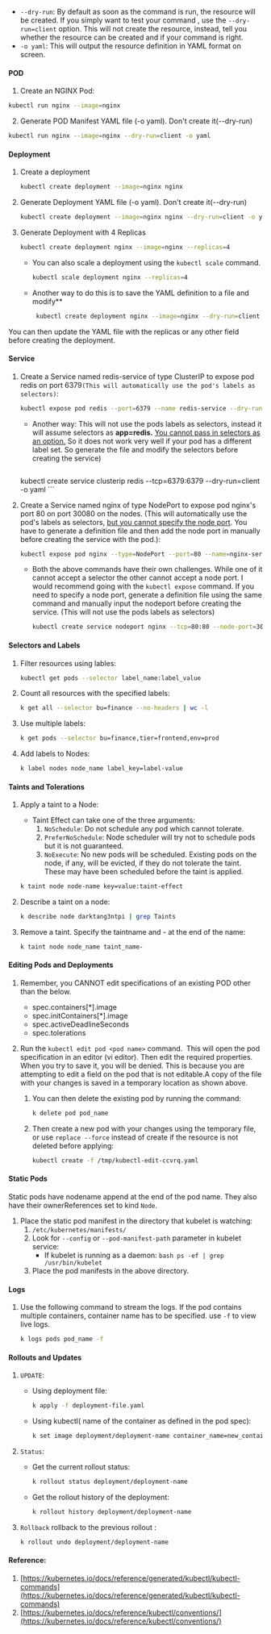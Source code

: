 - `--dry-run`: By default as soon as the command is run, the resource will be created. If you simply want to test your command , use the `--dry-run=client` option. This will not create the resource, instead, tell you whether the resource can be created and if your command is right.
- `-o yaml`: This will output the resource definition in YAML format on screen.

#### POD
1. Create an NGINX Pod:
```bash
kubectl run nginx --image=nginx
```

2. Generate POD Manifest YAML file (-o yaml). Don't create it(--dry-run)
```bash
kubectl run nginx --image=nginx --dry-run=client -o yaml
```


#### Deployment

1. Create a deployment
    ```bash
    kubectl create deployment --image=nginx nginx
    ```


2. Generate Deployment YAML file (-o yaml). Don't create it(--dry-run)
    ```bash
    kubectl create deployment --image=nginx nginx --dry-run=client -o yaml
    ```
 
3. Generate Deployment with 4 Replicas
    ```bash
    kubectl create deployment nginx --image=nginx --replicas=4
    ```
     - You can also scale a deployment using the `kubectl scale` command.
        ```bash
        kubectl scale deployment nginx --replicas=4
        ```
     - Another way to do this is to save the YAML definition to a file and modify**
        ```bash
         kubectl create deployment nginx --image=nginx --dry-run=client -o yaml > nginx-deployment.yaml
        ```

You can then update the YAML file with the replicas or any other field before creating the deployment.


#### Service

1. Create a Service named redis-service of type ClusterIP to expose pod redis on port 6379`(This will automatically use the pod's labels as selectors)`: 
    ```bash
    kubectl expose pod redis --port=6379 --name redis-service --dry-run=client -o yaml
    ```

    - Another way: This will not use the pods labels as selectors, instead it will assume selectors as **app=redis.** [You cannot pass in selectors as an option.](https://github.com/kubernetes/kubernetes/issues/46191) So it does not work very well if your pod has a different label set. So generate the file and modify the selectors before creating the service)
      ```bash
     kubectl create service clusterip redis --tcp=6379:6379 --dry-run=client -o yaml
       ```

  
2. Create a Service named nginx of type NodePort to expose pod nginx's port 80 on port 30080 on the nodes. (This will automatically use the pod's labels as selectors, [but you cannot specify the node port](https://github.com/kubernetes/kubernetes/issues/25478). You have to generate a definition file and then add the node port in manually before creating the service with the pod.): 
    ```bash
    kubectl expose pod nginx --type=NodePort --port=80 --name=nginx-service --dry-run=client -o yaml
    ```

    
   -  Both the above commands have their own challenges. While one of it cannot accept a selector the other cannot accept a node port. I would recommend going with the `kubectl expose` command. If you need to specify a node port, generate a definition file using the same command and manually input the nodeport before creating the service.  (This will not use the pods labels as selectors)
       ```bash
       kubectl create service nodeport nginx --tcp=80:80 --node-port=30080 --dry-run=client -o yaml
        ```


#### Selectors and Labels

1. Filter resources using lables:
    ```bash
    kubectl get pods --selector label_name:label_value
    ```
2. Count all resources with the specified labels:
    ```bash
    k get all --selector bu=finance --no-headers | wc -l
    ```
3. Use multiple labels:
    ```bash
    k get pods --selector bu=finance,tier=frontend,env=prod
    ```

4. Add labels to Nodes:
    ```bash
    k label nodes node_name label_key=label-value
    ```

#### Taints and Tolerations

1. Apply a taint to a Node:
    - Taint Effect can take one of the three arguments: 
        1. `NoSchedule`:  Do not schedule any pod which cannot tolerate.
        2. `PreferNoSchedule`:  Node scheduler will try not to schedule pods but it is not guaranteed.
        3. `NoExecute`: No new pods will be scheduled. Existing pods on the node, if any, will be evicted, if they do not tolerate the taint. These may have been scheduled before the taint is applied.
    ```bash
    k taint node node-name key=value:taint-effect
    ```

2. Describe a taint on a node:
    ```bash
    k describe node darktang3ntpi | grep Taints
    ```

3. Remove  a taint. Specify the taintname and - at the end of the name:
    ```bash
    k taint node node_name taint_name-
    ```

#### Editing Pods and Deployments
1. Remember, you CANNOT edit specifications of an existing POD other than the below.
    - spec.containers[*].image
    - spec.initContainers[*].image
    - spec.activeDeadlineSeconds
    - spec.tolerations

2. Run the `kubectl edit pod <pod name>` command.  This will open the pod specification in an editor (vi editor). Then edit the required properties. When you try to save it, you will be denied. This is because you are attempting to edit a field on the pod that is not editable.A copy of the file with your changes is saved in a temporary location as shown above.

    1. You can then delete the existing pod by running the command:
        ```bash
        k delete pod pod_name
        ```

   2.  Then create a new pod with your changes using the temporary file, or use `replace --force` instead of create if the resource is not deleted before applying:
        ```bash
        kubectl create -f /tmp/kubectl-edit-ccvrq.yaml
        ```


#### Static Pods
Static pods have nodename append at the end of the pod name. They also have their ownerReferences set to kind `Node`.

1. Place the static pod manifest in the directory that kubelet is watching:
    1. `/etc/kubernetes/manifests/`
    2. Look for `--config` or `--pod-manifest-path` parameter in kubelet service:
        - If kubelet is running as a daemon:
                        ```bash
                            ps -ef | grep /usr/bin/kubelet
                           ```
    3. Place the pod manifests in the above directory.


#### Logs

1. Use the following command to stream the logs. If the pod contains multiple containers, container name has to be specified. use `-f` to view live logs.
    ```bash
    k logs pods pod_name -f
    ```


#### Rollouts and Updates

1. `UPDATE`: 
    - Using deployment file: 
        ```bash
        k apply -f deployment-file.yaml
        ```
    - Using kubectl( name of the container as defined in the pod spec):
        ```bash
        k set image deployment/deployment-name container_name=new_container_name    
        ```

2. `Status`:
    - Get the current rollout status:
        ```bash
        k rollout status deployment/deployment-name
        ```
    - Get the rollout history of the deployment:
        ```bash
        k rollout history deployment/deployment-name
        ```

3. `Rollback` rollback to the previous rollout :
    ```bash
    k rollout undo deployment/deployment-name
    ```
#### **Reference:**

 1. [https://kubernetes.io/docs/reference/generated/kubectl/kubectl-commands](https://kubernetes.io/docs/reference/generated/kubectl/kubectl-commands)
2. [https://kubernetes.io/docs/reference/kubectl/conventions/](https://kubernetes.io/docs/reference/kubectl/conventions/)